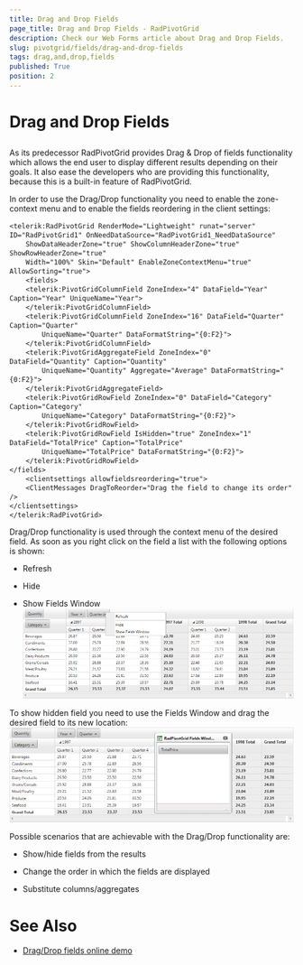 ```yaml
---
title: Drag and Drop Fields
page_title: Drag and Drop Fields - RadPivotGrid
description: Check our Web Forms article about Drag and Drop Fields.
slug: pivotgrid/fields/drag-and-drop-fields
tags: drag,and,drop,fields
published: True
position: 2
---
```


# Drag and Drop Fields



## 

As its predecessor RadPivotGrid provides Drag & Drop of fields functionality which allows the end user to display different results depending on their goals. It also ease the developers who are providing this functionality, because this is a built-in feature of RadPivotGrid.

In order to use the Drag/Drop functionality you need to enable the zone-context menu and to enable the fields reordering in the client settings:


````ASPNET
<telerik:RadPivotGrid RenderMode="Lightweight" runat="server" ID="RadPivotGrid1" OnNeedDataSource="RadPivotGrid1_NeedDataSource"
    ShowDataHeaderZone="true" ShowColumnHeaderZone="true" ShowRowHeaderZone="true"
    Width="100%" Skin="Default" EnableZoneContextMenu="true" AllowSorting="true">
    <fields>
    <telerik:PivotGridColumnField ZoneIndex="4" DataField="Year" Caption="Year" UniqueName="Year">
    </telerik:PivotGridColumnField>
    <telerik:PivotGridColumnField ZoneIndex="16" DataField="Quarter" Caption="Quarter"
        UniqueName="Quarter" DataFormatString="{0:F2}">
    </telerik:PivotGridColumnField>
    <telerik:PivotGridAggregateField ZoneIndex="0" DataField="Quantity" Caption="Quantity"
        UniqueName="Quantity" Aggregate="Average" DataFormatString="{0:F2}">
    </telerik:PivotGridAggregateField>
    <telerik:PivotGridRowField ZoneIndex="0" DataField="Category" Caption="Category"
        UniqueName="Category" DataFormatString="{0:F2}">
    </telerik:PivotGridRowField>
    <telerik:PivotGridRowField IsHidden="true" ZoneIndex="1" DataField="TotalPrice" Caption="TotalPrice"
        UniqueName="TotalPrice" DataFormatString="{0:F2}">
    </telerik:PivotGridRowField>
</fields>
    <clientsettings allowfieldsreordering="true">
    <ClientMessages DragToReorder="Drag the field to change its order" />
</clientsettings>
</telerik:RadPivotGrid>
````


Drag/Drop functionality is used through the context menu of the desired field. As soon as you right click on the field a list with the following options is shown:

* Refresh

* Hide

* Show Fields Window
![Pivot Grd-Drag-Drop-Header Context-Menu](images/PivotGrd-Drag-Drop-HeaderContext-Menu.png)

To show hidden field you need to use the Fields Window and drag the desired field to its new location:
![Pivot Grid-Drag-Drop-Fields-Window](images/PivotGrid-Drag-Drop-Fields-Window.png)

Possible scenarios that are achievable with the Drag/Drop functionality are:

* Show/hide fields from the results

* Change the order in which the fields are displayed

* Substitute columns/aggregates

# See Also

 * [Drag/Drop fields online demo](https://demos.telerik.com/aspnet-ajax/PivotGrid/Examples/DragDropFields/DefaultCS.aspx)
